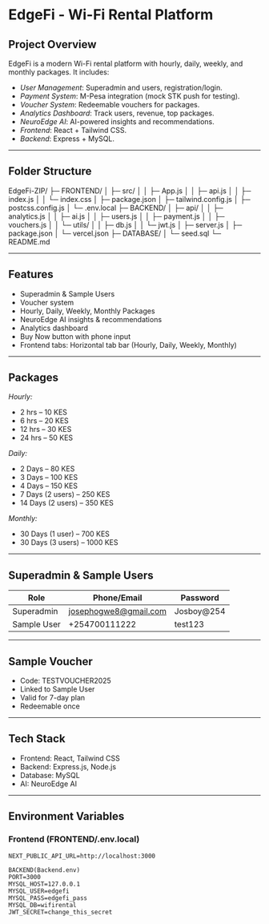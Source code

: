 # EdgeFi - Wi-Fi Rental Platform

## Project Overview
EdgeFi is a modern Wi-Fi rental platform with hourly, daily, weekly, and monthly packages. It includes:

- *User Management*: Superadmin and users, registration/login.
- *Payment System*: M-Pesa integration (mock STK push for testing).
- *Voucher System*: Redeemable vouchers for packages.
- *Analytics Dashboard*: Track users, revenue, top packages.
- *NeuroEdge AI*: AI-powered insights and recommendations.
- *Frontend*: React + Tailwind CSS.
- *Backend*: Express + MySQL.

---

## Folder Structure

EdgeFi-ZIP/ ├─ FRONTEND/ │  ├─ src/ │  │   ├─ App.js │  │   ├─ api.js │  │   ├─ index.js │  │   └─ index.css │  ├─ package.json │  ├─ tailwind.config.js │  ├─ postcss.config.js │  └─ .env.local ├─ BACKEND/ │  ├─ api/ │  │   ├─ analytics.js │  │   ├─ ai.js │  │   ├─ users.js │  │   ├─ payment.js │  │   ├─ vouchers.js │  │   └─ utils/ │  │       ├─ db.js │  │       └─ jwt.js │  ├─ server.js │  ├─ package.json │  └─ vercel.json ├─ DATABASE/ │   └─ seed.sql └─ README.md

---

## Features

- Superadmin & Sample Users  
- Voucher system  
- Hourly, Daily, Weekly, Monthly Packages  
- NeuroEdge AI insights & recommendations  
- Analytics dashboard  
- Buy Now button with phone input  
- Frontend tabs: Horizontal tab bar (Hourly, Daily, Weekly, Monthly)

---

## Packages

*Hourly:*
- 2 hrs – 10 KES
- 6 hrs – 20 KES
- 12 hrs – 30 KES
- 24 hrs – 50 KES

*Daily:*
- 2 Days – 80 KES
- 3 Days – 100 KES
- 4 Days – 150 KES
- 7 Days (2 users) – 250 KES
- 14 Days (2 users) – 350 KES

*Monthly:*
- 30 Days (1 user) – 700 KES
- 30 Days (3 users) – 1000 KES

---

## Superadmin & Sample Users

| Role        | Phone/Email               | Password      |
|------------ |-------------------------- |--------------|
| Superadmin  | josephogwe8@gmail.com     | Josboy@254   |
| Sample User | +254700111222             | test123      |

---

## Sample Voucher

- Code: TESTVOUCHER2025  
- Linked to Sample User  
- Valid for 7-day plan  
- Redeemable once  

---

## Tech Stack

- Frontend: React, Tailwind CSS  
- Backend: Express.js, Node.js  
- Database: MySQL  
- AI: NeuroEdge AI  

---

## Environment Variables

### Frontend (FRONTEND/.env.local)
```env
NEXT_PUBLIC_API_URL=http://localhost:3000

BACKEND(Backend.env)
PORT=3000
MYSQL_HOST=127.0.0.1
MYSQL_USER=edgefi
MYSQL_PASS=edgefi_pass
MYSQL_DB=wifirental
JWT_SECRET=change_this_secret
